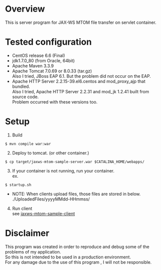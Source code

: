 # Overview
This is server program for JAX-WS MTOM file transfer on servlet container.   

# Tested configuration
- CentOS release 6.6 (Final)
- jdk1.7.0_80 (from Oracle, 64bit)
- Apache Maven 3.3.9
- Apache Tomcat 7.0.69 or 8.0.33 (tar.gz)  
    Also I tried, JBoss EAP 6.1. But the problem did not occur on the EAP.
- Apache HTTP Server 2.2.15-39.el6.centos and mod_proxy_ajp that bundled.  
    Also I tried, Apache HTTP Server 2.2.31 and mod_jk 1.2.41 built from source code.  
    Problem occurred with these versions too.

# Setup
1. Build
```
$ mvn compile war:war
```
2. Deploy to tomcat. (or other container.)
```
$ cp target/jaxws-mtom-sample-server.war $CATALINA_HOME/webapps/
```
3. If your container is not running, run your container.  
ex.
```
$ startup.sh
```
 - NOTE: When clients upload files, those files are stored in below. 
    ./UploadedFiles/yyyyMMdd-HHmmss/

4. Run client  
see [jaxws-mtom-sample-client](https://github.com/ooura/jaxws-mtom-sample-client/)  

# Disclaimer
This program was created in order to reproduce and debug some of the problems of my application.  
So this is not intended to be used in a production environment.  
For any damage due to the use of this program , I will not be responsible.  

